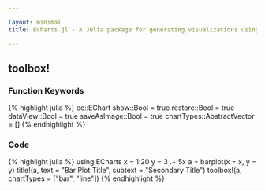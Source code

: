 ```yaml
---

layout: minimal
title: ECharts.jl - A Julia package for generating visualizations using ECharts

---
```


## toolbox!

### Function Keywords
{% highlight julia %}
ec::EChart
show::Bool = true
restore::Bool = true
dataView::Bool = true
saveAsImage::Bool = true
chartTypes::AbstractVector = []
{% endhighlight %}

### Code
{% highlight julia %}
using ECharts
x = 1:20
y = 3 .+ 5x
a = barplot(x = x, y = y)
title!(a, text = "Bar Plot Title", subtext = "Secondary Title")
toolbox!(a, chartTypes = ["bar", "line"])
{% endhighlight %}


<div id="title_ex" style="height:400px;width:800px;"></div>
<script type="text/javascript">
    // Initialize after dom ready
    var myChart = echarts.init(document.getElementById("title_ex"));

    // Load data into the ECharts instance
    myChart.setOption({"xAxis":[{"show":true,"data":[1,2,3,4,5,6,7,8,9,10,11,12,13,14,15,16,17,18,19,20],"type":"category"}],"yAxis":[{"show":true,"type":"value"}],"toolbox":{"itemGap":15,"show":true,"x":"right","feature":{"dataView":{"show":true,"title":"Data View","lang":["Data View","Cancel","Refresh"]},"restore":{"show":true,"title":"Restore"},"saveAsImage":{"show":true,"title":"Save As PNG"},"magicType":{"show":true,"title":{"line":"Line","bar":"Bar","tiled":"Tiled","chord":"Chord","stack":"Stack","pie":"Pie","force":"Force","funnel":"Funnel"},"type":["bar","line"]}},"orient":"vertical","y":"center"},"title":{"subtext":"Secondary Title","text":"Bar Plot Title"},"series":[{"data":[8,13,18,23,28,33,38,43,48,53,58,63,68,73,78,83,88,93,98,103],"smooth":false,"type":"bar"}],"backgroundColor":"rgba(0,0,0,0)"});
</script>
